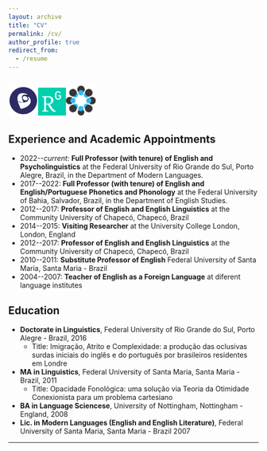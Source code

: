 ```yaml
---
layout: archive
title: "CV"
permalink: /cv/
author_profile: true
redirect_from:
  - /resume
---
```


<a href="http://lattes.cnpq.br/5896539533884923" target="_blank"><img src="/images/lattes.png" width="60" height="60"></a><a href="https://www.researchgate.net/profile/Felipe-Kupske" target="_blank"><img src="/images/rg.png" width="56" height="56"></a><a href="osf.io/rabw7" target="_blank"><img src="/images/osf.png" width="60" height="60"></a>
---

## Experience and Academic Appointments

- 2022--*current*: **Full Professor (with tenure) of English and Psycholinguistics** at the Federal University of Rio Grande do Sul, Porto Alegre, Brazil, in the Department of Modern Languages.
- 2017--2022: **Full Professor (with tenure) of English and English/Portuguese Phonetics and Phonology** at the Federal University of Bahia, Salvador, Brazil, in the Department of English Studies.
- 2012--2017: **Professor of English and English Linguistics** at the Community University of Chapecó, Chapecó, Brazil
- 2014--2015: **Visiting Researcher** at the University College London, London, England
- 2012--2017: **Professor of English and English Linguistics** at the Community University of Chapecó, Chapecó, Brazil
- 2010--2011: **Substitute Professor of English** Federal University of Santa Maria, Santa Maria - Brazil
- 2004--2007: **Teacher of English as a Foreign Language** at diferent language institutes


## Education
- **Doctorate in Linguistics**, Federal University of Rio Grande do Sul, Porto Alegre - Brazil, 2016
  - Title: Imigração, Atrito e Complexidade: a produção das oclusivas surdas iniciais do inglês e do português por brasileiros residentes em Londre
- **MA in Linguistics**, Federal University of Santa Maria, Santa Maria - Brazil, 2011
  - Title: Opacidade Fonológica: uma solução via Teoria da Otimidade Conexionista para um problema cartesiano
- **BA in Language Sciencese**, University of Nottingham, Nottingham - England, 2008
- **Lic. in Modern Languages (English and English Literature)**, Federal University of Santa Maria, Santa Maria - Brazil 2007

---

<!--
{% include base_path %}

Education
======
* B.S. in GitHub, GitHub University, 2012
* M.S. in Jekyll, GitHub University, 2014
* Ph.D in Version Control Theory, GitHub University, 2018 (expected)

Work experience
======
* Summer 2015: Research Assistant
  * Github University
  * Duties included: Tagging issues
  * Supervisor: Professor Git

* Fall 2015: Research Assistant
  * Github University
  * Duties included: Merging pull requests
  * Supervisor: Professor Hub
  
Skills
======
* Skill 1
* Skill 2
  * Sub-skill 2.1
  * Sub-skill 2.2
  * Sub-skill 2.3
* Skill 3

Publications
======
  <ul>{% for post in site.publications %}
    {% include archive-single-cv.html %}
  {% endfor %}</ul>
  
Talks
======
  <ul>{% for post in site.talks %}
    {% include archive-single-talk-cv.html %}
  {% endfor %}</ul>
  
Teaching
======
  <ul>{% for post in site.teaching %}
    {% include archive-single-cv.html %}
  {% endfor %}</ul>
  
Service and leadership
======
* Currently signed in to 43 different slack teams

--> 
